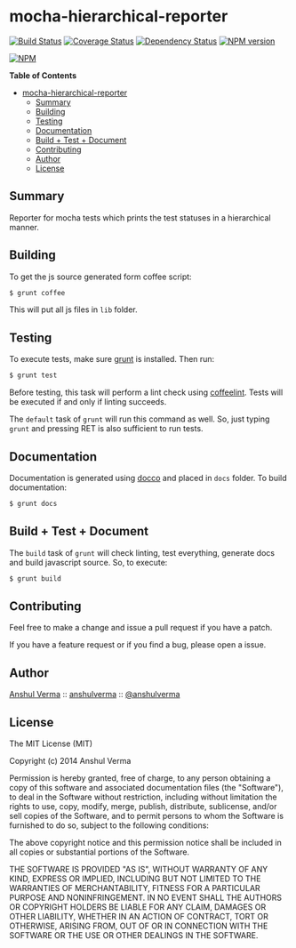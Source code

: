 mocha-hierarchical-reporter
==========================

[![Build Status](https://travis-ci.org/anshulverma/mocha-hierarchical-reporter.svg?branch=0.0.2)](https://travis-ci.org/anshulverma/mocha-hierarchical-reporter)
[![Coverage Status](https://coveralls.io/repos/anshulverma/mocha-hierarchical-reporter/badge.png?branch=master)](https://coveralls.io/r/anshulverma/mocha-hierarchical-reporter?branch=master)
[![Dependency Status](https://gemnasium.com/anshulverma/mocha-hierarchical-reporter.svg)](https://gemnasium.com/anshulverma/mocha-hierarchical-reporter)
[![NPM version](https://badge.fury.io/js/hierarchical-reporter.svg)](http://badge.fury.io/js/hierarchical-reporter)

[![NPM](https://nodei.co/npm/hierarchical-reporter.png?stars=true&downloads=true)](https://nodei.co/npm/hierarchical-reporter/)

<!-- markdown-toc start - Don't edit this section. Run M-x markdown-toc/generate-toc again -->
**Table of Contents**

- [mocha-hierarchical-reporter](#mocha-hierarchical-reporter)
    - [Summary](#summary)
    - [Building](#building)
    - [Testing](#testing)
    - [Documentation](#documentation)
    - [Build + Test + Document](#build--test--document)
    - [Contributing](#contributing)
    - [Author](#author)
    - [License](#license)

<!-- markdown-toc end -->

## Summary

Reporter for mocha tests which prints the test statuses in a
hierarchical manner.

## Building

To get the js source generated form coffee script:

``` bash
$ grunt coffee
```

This will put all js files in `lib` folder.

## Testing

To execute tests, make sure
[grunt](https://github.com/gruntjs/grunt-cli) is installed. Then run:

``` bash
$ grunt test
```

Before testing, this task will perform a lint check using
[coffeelint](http://www.coffeelint.org/).  Tests will be executed if and
only if linting succeeds.

The `default` task of `grunt` will run this command as well. So, just
typing `grunt` and pressing RET is also sufficient to run tests.

## Documentation

Documentation is generated using
[docco](https://github.com/jashkenas/docco) and placed in `docs`
folder. To build documentation:

``` bash
$ grunt docs
```

## Build + Test + Document

The `build` task of `grunt` will check linting, test everything,
generate docs and build javascript source. So, to execute:

``` bash
$ grunt build
```

## Contributing

Feel free to make a change and issue a pull request if you have a patch.

If you have a feature request or if you find a bug, please open a issue.

## Author

[Anshul Verma](http://anshulverma.github.io/) ::
[anshulverma](https://github.com/anshulverma) ::
[@anshulverma](http://twitter.com/anshulverma)

## License

The MIT License (MIT)

Copyright (c) 2014 Anshul Verma

Permission is hereby granted, free of charge, to any person obtaining a
copy of this software and associated documentation files (the
"Software"), to deal in the Software without restriction, including
without limitation the rights to use, copy, modify, merge, publish,
distribute, sublicense, and/or sell copies of the Software, and to
permit persons to whom the Software is furnished to do so, subject to
the following conditions:

The above copyright notice and this permission notice shall be included
in all copies or substantial portions of the Software.

THE SOFTWARE IS PROVIDED "AS IS", WITHOUT WARRANTY OF ANY KIND, EXPRESS
OR IMPLIED, INCLUDING BUT NOT LIMITED TO THE WARRANTIES OF
MERCHANTABILITY, FITNESS FOR A PARTICULAR PURPOSE AND
NONINFRINGEMENT. IN NO EVENT SHALL THE AUTHORS OR COPYRIGHT HOLDERS BE
LIABLE FOR ANY CLAIM, DAMAGES OR OTHER LIABILITY, WHETHER IN AN ACTION
OF CONTRACT, TORT OR OTHERWISE, ARISING FROM, OUT OF OR IN CONNECTION
WITH THE SOFTWARE OR THE USE OR OTHER DEALINGS IN THE SOFTWARE.
